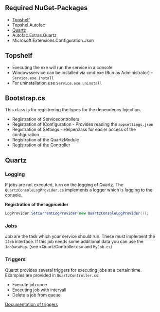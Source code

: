 ## Required NuGet-Packages
* [Topshelf](http://topshelf-project.com/)
* Topshel.Autofac
* [Quartz](https://www.quartz-scheduler.net/)
* Autofac.Extras.Quartz
* Microsoft.Extensions.Configuration.Json

## Topshelf
* Executing the exe will run the service in a console
* Windowsservice can be installed via cmd.exe (Run as Administrator) - `Service.exe install`
* For uninstallation use `Service.exe uninstall`

## Bootstrap.cs
This class is for registrering the types for the dependency Injection.
* Registration of Servicecontrollers
* Registration of IConfiguration - Provides reading the `appsettings.json`
* Registration of Settings - Helperclass for easier access of the configuration
* Registration of the QuartzModule
* Registration of the Controller

## Quartz

### Logging
If jobs are not executed, turn on the logging of Quartz. The `QuartzConsoleLogProvider.cs` implements a logger which is logging to the console.

**Registration of the logprovider**
```csharp
LogProvider.SetCurrentLogProvider(new QuartzConsoleLogProvider());
```

### Jobs
Job are the task which your service should run. These must implement the `IJob` interface.
If this job needs some additional data you can use the `JobDataMap`. (see «QuartzController.cs» and `MyJob.cs`)

### Triggers
Quarzt provides several triggers for executing jobs at a certain time.
Examples are provided in `QuartzController.cs`:
* Execute job once
* Executing job with intervall
* Delete a job from queue

[Documentation of triggers](https://quartznet.sourceforge.io/apidoc/3.0/html/)

